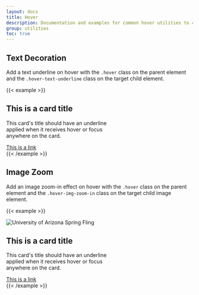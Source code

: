 ```yaml
---
layout: docs
title: Hover
description: Documentation and examples for common hover utilities to control hover effects.
group: utilities
toc: true
---
```


## Text Decoration

Add a text underline on hover with the `.hover` class on the parent element and the `.hover-text-underline` class on the target child element.

{{< example >}}
<div class="card hover" style="width: 18rem;">
  <div class="card-body">
    <h2 class="hover-text-underline card-title mt-0 h4">This is a card title</h2>
    <p>This card's title should have an underline applied when it receives hover or focus anywhere on the card.</p>
    <a class="stretched-link" href="#">This is a link</a>
  </div>
</div>
{{< /example >}}

## Image Zoom

Add an image zoom-in effect on hover with the `.hover` class on the parent element and the `.hover-img-zoom-in` class on the target child image element.

{{< example >}}
<div class="card bg-warm-gray hover" style="width: 18rem;">
  <div class="overflow-hidden">
	<img class="hover-img-zoom-in card-img" src="{{< docsref `/assets/img/photo-gallery-demo/gallery-img-2.jpg` >}}" alt="University of Arizona Spring Fling" title="">
  </div>
  <div class="card-body">
    <h2 class="hover-text-underline card-title mt-0 h4">This is a card title</h2>
    <p>This card's title should have an underline applied when it receives hover or focus anywhere on the card.</p>
    <a class="stretched-link" href="#">This is a link</a>
  </div>
</div>
{{< /example >}}
